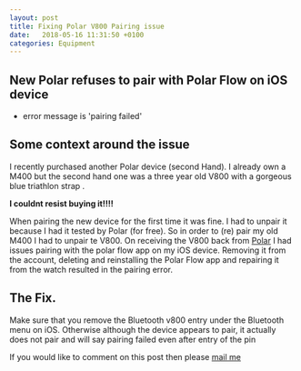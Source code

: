 ```yaml
---
layout: post
title: Fixing Polar V800 Pairing issue
date:   2018-05-16 11:31:50 +0100
categories: Equipment
---
```

## New Polar refuses to pair with Polar  Flow on iOS device
* error message is 'pairing failed'

## Some context around the issue
I recently purchased another Polar device (second Hand). I already own a M400 but the second hand one was a three year old V800 with a gorgeous blue triathlon strap .

**I couldnt resist buying it!!!!**

When pairing the new device for the first time it was fine.
I had to unpair it because I had it tested by Polar (for free). So in order to (re) pair my old M400 I had to unpair te V800. On receiving the V800 back from [Polar](https://www.polar.com/uk-en) I had issues pairing with the polar flow app on my iOS device.
Removing it from the account, deleting and reinstalling the Polar Flow app and repairing it from the watch resulted in the pairing error.

## The Fix.
Make sure that you remove the Bluetooth v800 entry under the Bluetooth menu on iOS. 
Otherwise although the device appears to pair, it actually does not pair and will say pairing failed even after entry of the pin 

If you would like to comment on this post then please [mail me](mailto:iambuckle@mac.com)